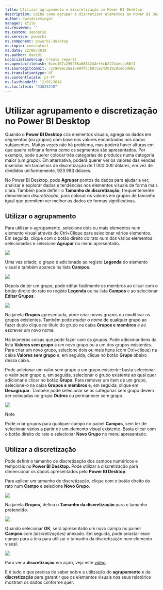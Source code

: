 ```yaml
---
title: Utilizar agrupamento e discretização no Power BI Desktop
description: Saiba como agrupar e discretizar elementos no Power BI Desktop
author: davidiseminger
manager: kfile
ms.reviewer: ''
ms.custom: seodec18
ms.service: powerbi
ms.component: powerbi-desktop
ms.topic: conceptual
ms.date: 12/06/2018
ms.author: davidi
LocalizationGroup: Create reports
ms.openlocfilehash: 64ec167a295255a6813244ef6cb222b4eccb50f3
ms.sourcegitcommit: 72c9d9ec26e17e94fccb9c5a24301028cebcdeb5
ms.translationtype: HT
ms.contentlocale: pt-PT
ms.lasthandoff: 12/07/2018
ms.locfileid: "53025248"
---
```

# <a name="use-grouping-and-binning-in-power-bi-desktop"></a>Utilizar agrupamento e discretização no Power BI Desktop
Quando o **Power BI Desktop** cria elementos visuais, agrega os dados em segmentos (ou grupos) com base nos valores encontrados nos dados subjacentes. Muitas vezes não há problema, mas poderá haver alturas em que queira refinar a forma como os segmentos são apresentados. Por exemplo, pode querer colocar três categorias de produtos numa categoria maior (um *grupo*). Em alternativa, poderá querer ver os valores das vendas inseridos em tamanhos de discretização de 1 000 000 dólares, em vez de divididos uniformemente, 923 983 dólares.

No Power BI Desktop, pode **Agrupar** pontos de dados para ajudar a ver, analisar e explorar dados e tendências nos elementos visuais de forma mais clara. Também pode definir o **Tamanho de discretização**, frequentemente denominado *discretização*, para colocar os valores em grupos de tamanho igual que permitem ver melhor os dados de formas significativas.

## <a name="using-grouping"></a>Utilizar o agrupamento
Para utilizar o agrupamento, selecione dois ou mais elementos num elemento visual através de Ctrl+Clique para selecionar vários elementos. Em seguida, clique com o botão direito do rato num dos vários elementos selecionados e selecione **Agrupar** no menu apresentado.

![](media/desktop-grouping-and-binning/grouping-binning_1.png)

Uma vez criado, o grupo é adicionado ao registo **Legenda** do elemento visual e também aparece na lista **Campos**.

![](media/desktop-grouping-and-binning/grouping-binning_2.png)

Depois de ter um grupo, pode editar facilmente os membros ao clicar com o botão direito do rato no registo **Legenda** ou na lista **Campos** e ao selecionar **Editar Grupos**.

![](media/desktop-grouping-and-binning/grouping-binning_3.png)

Na janela **Grupos** apresentada, pode criar novos grupos ou modificar os grupos existentes. Também pode *mudar o nome* de qualquer grupo ao fazer duplo clique no título do grupo na caixa **Grupos e membros** e ao escrever um novo nome.

Há inúmeras coisas que pode fazer com os grupos. Pode adicionar itens da lista **Valores sem grupo** a um novo grupo ou a um dos grupos existentes. Para criar um novo grupo, selecione dois ou mais itens (com Ctrl+clique) na caixa **Valores sem grupo** e, em seguida, clique no botão **Grupo** abaixo dessa caixa.

Pode adicionar um valor sem grupo a um grupo existente: basta selecionar o valor sem grupo e, em seguida, selecionar o grupo existente ao qual quer adicionar e clicar no botão **Grupo**. Para remover um item de um grupo, selecione-o na caixa **Grupos e membros** e, em seguida, clique em **Desagrupar**. Também pode selecionar se as categorias sem grupo devem ser colocadas no grupo **Outros** ou permanecer sem grupo.

![](media/desktop-grouping-and-binning/grouping-binning_4.png)

> [!NOTE]
> Pode criar grupos para qualquer campo no painel **Campos**, sem ter de selecionar vários a partir de um elemento visual existente. Basta clicar com o botão direito do rato e selecionar **Novo Grupo** no menu apresentado.

## <a name="using-binning"></a>Utilizar a discretização
Pode definir o tamanho de discretização dos campos numéricos e temporais no **Power BI Desktop.** Pode utilizar a discretização para dimensionar os dados apresentados pelo **Power BI Desktop**.

Para aplicar um tamanho de discretização, clique com o botão direito do rato num **Campo** e selecione **Novo Grupo**.

![](media/desktop-grouping-and-binning/grouping-binning_5.png)

Na janela **Grupos**, defina o **Tamanho da discretização** para o tamanho pretendido.

![](media/desktop-grouping-and-binning/grouping-binning_6.png)

Quando selecionar **OK**, será apresentado um novo campo no painel **Campos** com *(discretizações)* anexado. Em seguida, pode arrastar esse campo para a tela para utilizar o tamanho da discretização num elemento visual.

![](media/desktop-grouping-and-binning/grouping-binning_7.png)

Para ver a **discretização** em ação, veja este [vídeo](https://www.youtube.com/watch?v=BRvdZSfO0DY).

E é tudo o que precisa de saber sobre a utilização do **agrupamento** e da **discretização** para garantir que os elementos visuais nos seus relatórios mostram os dados conforme quer.

